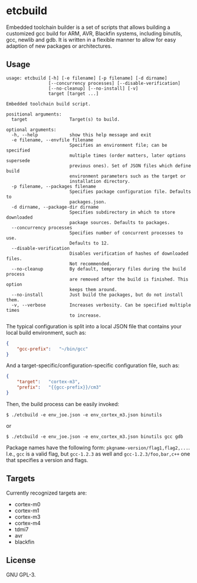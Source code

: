 # etcbuild
Embedded toolchain builder is a set of scripts that allows building a
customized gcc build for ARM, AVR, Blackfin systems, including binutils, gcc,
newlib and gdb. It is written in a flexible manner to allow for easy adaption
of new packages or architectures.

## Usage
```
usage: etcbuild [-h] [-e filename] [-p filename] [-d dirname]
                [--concurrency processes] [--disable-verification]
                [--no-cleanup] [--no-install] [-v]
                target [target ...]

Embedded toolchain build script.

positional arguments:
  target                Target(s) to build.

optional arguments:
  -h, --help            show this help message and exit
  -e filename, --envfile filename
                        Specifies an environment file; can be specified
                        multiple times (order matters, later options supersede
                        previous ones). Set of JSON files which define build
                        environment parameters such as the target or
                        installation directory.
  -p filename, --packages filename
                        Specifies package configuration file. Defaults to
                        packages.json.
  -d dirname, --package-dir dirname
                        Specifies subdirectory in which to store downloaded
                        package sources. Defaults to packages.
  --concurrency processes
                        Specifies number of concurrent processes to use.
                        Defaults to 12.
  --disable-verification
                        Disables verification of hashes of downloaded files.
                        Not recommended.
  --no-cleanup          By default, temporary files during the build process
                        are removed after the build is finished. This option
                        keeps them around.
  --no-install          Just build the packages, but do not install them.
  -v, --verbose         Increases verbosity. Can be specified multiple times
                        to increase.
```

The typical configuration is split into a local JSON file that contains your
local build environment, such as:

```json
{
	"gcc-prefix":	"~/bin/gcc"
}
```

And a target-specific/configuration-specific configuration file, such as:

```json
{
	"target":	"cortex-m3",
	"prefix":	"{{gcc-prefix}}/cm3"
}
```

Then, the build process can be easily invoked:

```
$ ./etcbuild -e env_joe.json -e env_cortex_m3.json binutils
```

or

```
$ ./etcbuild -e env_joe.json -e env_cortex_m3.json binutils gcc gdb
```

Package names have the following form: `pkgname-version/flag1,flag2,...`. I.e.,
`gcc` is a valid flag, but `gcc-1.2.3` as well and `gcc-1.2.3/foo,bar,c++` one
that specifies a version and flags.

## Targets
Currently recognized targets are:

  * cortex-m0
  * cortex-m1
  * cortex-m3
  * cortex-m4
  * tdmi7
  * avr
  * blackfin

## License
GNU GPL-3.
